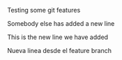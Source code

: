 Testing some git features

Somebody else has added a new line

This is the new line we have added

Nueva linea desde el feature branch

